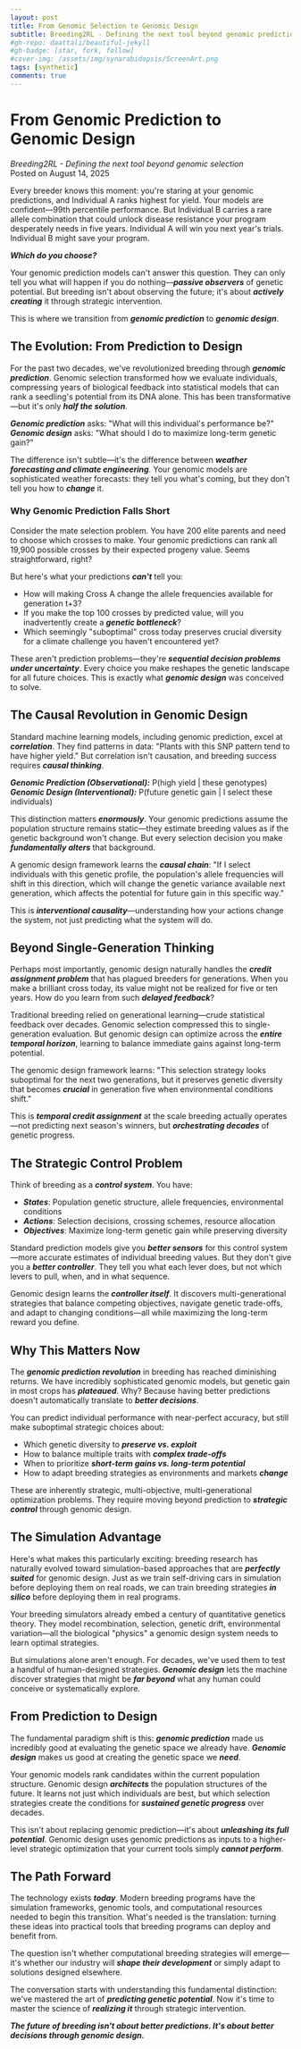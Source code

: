 ```yaml
---
layout: post
title: From Genomic Selection to Genomic Design
subtitle: Breeding2RL - Defining the next tool beyond genomic prediction
#gh-repo: daattali/beautiful-jekyll
#gh-badge: [star, fork, follow]
#cover-img: /assets/img/synarabidopsis/ScreenArt.png
tags: [synthetic]
comments: true
---
```


# From Genomic Prediction to Genomic Design

*Breeding2RL - Defining the next tool beyond genomic selection*  
Posted on August 14, 2025

Every breeder knows this moment: you're staring at your genomic predictions, and Individual A ranks highest for yield. Your models are confident—99th percentile performance. But Individual B carries a rare allele combination that could unlock disease resistance your program desperately needs in five years. Individual A will win you next year's trials. Individual B might save your program.

***Which do you choose?***

Your genomic prediction models can't answer this question. They can only tell you what will happen if you do nothing—***passive observers*** of genetic potential. But breeding isn't about observing the future; it's about ***actively creating*** it through strategic intervention.

This is where we transition from ***genomic prediction*** to ***genomic design***.

## The Evolution: From Prediction to Design

For the past two decades, we've revolutionized breeding through ***genomic prediction***. Genomic selection transformed how we evaluate individuals, compressing years of biological feedback into statistical models that can rank a seedling's potential from its DNA alone. This has been transformative—but it's only ***half the solution***.

***Genomic prediction*** asks: "What will this individual's performance be?"  
***Genomic design*** asks: "What should I do to maximize long-term genetic gain?"

The difference isn't subtle—it's the difference between ***weather forecasting and climate engineering***. Your genomic models are sophisticated weather forecasts: they tell you what's coming, but they don't tell you how to ***change*** it.

### Why Genomic Prediction Falls Short

Consider the mate selection problem. You have 200 elite parents and need to choose which crosses to make. Your genomic predictions can rank all 19,900 possible crosses by their expected progeny value. Seems straightforward, right?

But here's what your predictions ***can't*** tell you:
- How will making Cross A change the allele frequencies available for generation t+3?
- If you make the top 100 crosses by predicted value, will you inadvertently create a ***genetic bottleneck***?
- Which seemingly "suboptimal" cross today preserves crucial diversity for a climate challenge you haven't encountered yet?

These aren't prediction problems—they're ***sequential decision problems under uncertainty***. Every choice you make reshapes the genetic landscape for all future choices. This is exactly what ***genomic design*** was conceived to solve.

## The Causal Revolution in Genomic Design

Standard machine learning models, including genomic prediction, excel at ***correlation***. They find patterns in data: "Plants with this SNP pattern tend to have higher yield." But correlation isn't causation, and breeding success requires ***causal thinking***.

***Genomic Prediction (Observational):*** P(high yield | these genotypes)  
***Genomic Design (Interventional):*** P(future genetic gain | I select these individuals)

This distinction matters ***enormously***. Your genomic predictions assume the population structure remains static—they estimate breeding values as if the genetic background won't change. But every selection decision you make ***fundamentally alters*** that background.

A genomic design framework learns the ***causal chain***: "If I select individuals with this genetic profile, the population's allele frequencies will shift in this direction, which will change the genetic variance available next generation, which affects the potential for future gain in this specific way."

This is ***interventional causality***—understanding how your actions change the system, not just predicting what the system will do.

## Beyond Single-Generation Thinking

Perhaps most importantly, genomic design naturally handles the ***credit assignment problem*** that has plagued breeders for generations. When you make a brilliant cross today, its value might not be realized for five or ten years. How do you learn from such ***delayed feedback***?

Traditional breeding relied on generational learning—crude statistical feedback over decades. Genomic selection compressed this to single-generation evaluation. But genomic design can optimize across the ***entire temporal horizon***, learning to balance immediate gains against long-term potential.

The genomic design framework learns: "This selection strategy looks suboptimal for the next two generations, but it preserves genetic diversity that becomes ***crucial*** in generation five when environmental conditions shift."

This is ***temporal credit assignment*** at the scale breeding actually operates—not predicting next season's winners, but ***orchestrating decades*** of genetic progress.

## The Strategic Control Problem

Think of breeding as a ***control system***. You have:
- ***States***: Population genetic structure, allele frequencies, environmental conditions
- ***Actions***: Selection decisions, crossing schemes, resource allocation
- ***Objectives***: Maximize long-term genetic gain while preserving diversity

Standard prediction models give you ***better sensors*** for this control system—more accurate estimates of individual breeding values. But they don't give you a ***better controller***. They tell you what each lever does, but not which levers to pull, when, and in what sequence.

Genomic design learns the ***controller itself***. It discovers multi-generational strategies that balance competing objectives, navigate genetic trade-offs, and adapt to changing conditions—all while maximizing the long-term reward you define.

## Why This Matters Now

The ***genomic prediction revolution*** in breeding has reached diminishing returns. We have incredibly sophisticated genomic models, but genetic gain in most crops has ***plateaued***. Why? Because having better predictions doesn't automatically translate to ***better decisions***.

You can predict individual performance with near-perfect accuracy, but still make suboptimal strategic choices about:
- Which genetic diversity to ***preserve vs. exploit***
- How to balance multiple traits with ***complex trade-offs***  
- When to prioritize ***short-term gains vs. long-term potential***
- How to adapt breeding strategies as environments and markets ***change***

These are inherently strategic, multi-objective, multi-generational optimization problems. They require moving beyond prediction to ***strategic control*** through genomic design.

## The Simulation Advantage

Here's what makes this particularly exciting: breeding research has naturally evolved toward simulation-based approaches that are ***perfectly suited*** for genomic design. Just as we train self-driving cars in simulation before deploying them on real roads, we can train breeding strategies ***in silico*** before deploying them in real programs.

Your breeding simulators already embed a century of quantitative genetics theory. They model recombination, selection, genetic drift, environmental variation—all the biological "physics" a genomic design system needs to learn optimal strategies.

But simulations alone aren't enough. For decades, we've used them to test a handful of human-designed strategies. ***Genomic design*** lets the machine discover strategies that might be ***far beyond*** what any human could conceive or systematically explore.

## From Prediction to Design

The fundamental paradigm shift is this: ***genomic prediction*** made us incredibly good at evaluating the genetic space we already have. ***Genomic design*** makes us good at creating the genetic space we ***need***.

Your genomic models rank candidates within the current population structure. Genomic design ***architects*** the population structures of the future. It learns not just which individuals are best, but which selection strategies create the conditions for ***sustained genetic progress*** over decades.

This isn't about replacing genomic prediction—it's about ***unleashing its full potential***. Genomic design uses genomic predictions as inputs to a higher-level strategic optimization that your current tools simply ***cannot perform***.

## The Path Forward

The technology exists ***today***. Modern breeding programs have the simulation frameworks, genomic tools, and computational resources needed to begin this transition. What's needed is the translation: turning these ideas into practical tools that breeding programs can deploy and benefit from.

The question isn't whether computational breeding strategies will emerge—it's whether our industry will ***shape their development*** or simply adapt to solutions designed elsewhere.

The conversation starts with understanding this fundamental distinction: we've mastered the art of ***predicting genetic potential***. Now it's time to master the science of ***realizing it*** through strategic intervention.

***The future of breeding isn't about better predictions. It's about better decisions through genomic design.***
